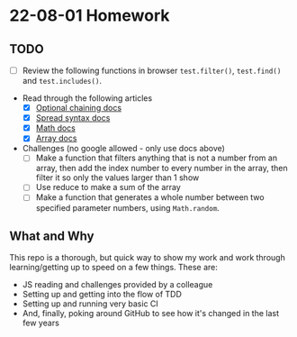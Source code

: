 
# 22-08-01 Homework

## TODO

- [ ] Review the following functions in browser `test.filter()`, `test.find()` and `test.includes()`.
- Read through the following articles
  - [x] [Optional chaining docs](https://developer.mozilla.org/en-US/docs/Web/JavaScript/Reference/Operators/Optional_chaining)
  - [x] [Spread syntax docs](https://developer.mozilla.org/en-US/docs/Web/JavaScript/Reference/Operators/Spread_syntax)
  - [x] [Math docs](https://developer.mozilla.org/en-US/docs/Web/JavaScript/Reference/Global_Objects/Math)
  - [x] [Array docs](https://developer.mozilla.org/en-US/docs/Web/JavaScript/Reference/Global_Objects/Array)
- Challenges (no google allowed - only use docs above)
  - [ ] Make a function that filters anything that is not a number from an array, then add the index number to every number in the array, then filter it so only the values larger than 1 show
  - [ ] Use reduce to make a sum of the array
  - [ ] Make a function that generates a whole number between two specified parameter numbers, using `Math.random`.

## What and Why

This repo is a thorough, but quick way to show my work and work through learning/getting up to speed on a few things. These are:

- JS reading and challenges provided by a colleague
- Setting up and getting into the flow of TDD
- Setting up and running very basic CI
- And, finally, poking around GitHub to see how it's changed in the last few years
